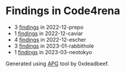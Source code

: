 # Findings in Code4rena 

- 3 [findings](2022-12-prepo/README.md) in 2022-12-prepo
- 1 [findings](2022-12-caviar/README.md) in 2022-12-caviar
- 4 [findings](2022-12-escher/README.md) in 2022-12-escher
- 3 [findings](2023-01-rabbithole/README.md) in 2023-01-rabbithole
- 1 [findings](2023-03-neotokyo/README.md) in 2023-03-neotokyo

Generated using [APG](https://github.com/0xdeadbeef0x/APG) tool by 0xdeadbeef.